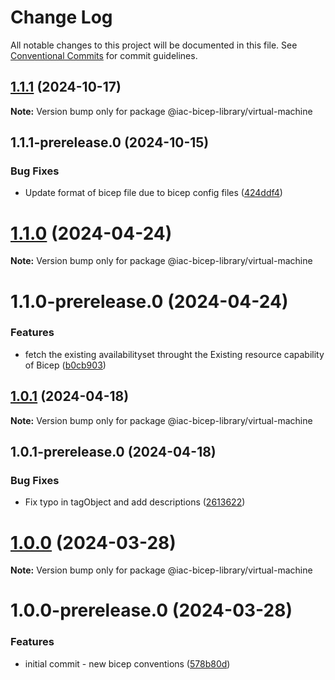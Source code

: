 # Change Log

All notable changes to this project will be documented in this file.
See [Conventional Commits](https://conventionalcommits.org) for commit guidelines.

## [1.1.1](https://github.com/dexmach-internal/iac-bicep-library/compare/@iac-bicep-library/virtual-machine@1.1.1-prerelease.0...@iac-bicep-library/virtual-machine@1.1.1) (2024-10-17)

**Note:** Version bump only for package @iac-bicep-library/virtual-machine





## 1.1.1-prerelease.0 (2024-10-15)


### Bug Fixes

* Update format of bicep file due to bicep config files ([424ddf4](https://github.com/dexmach-internal/iac-bicep-library/commit/424ddf4e4b4d523397602a6c8e51ec67ab758bd9))





# [1.1.0](https://github.com/dexmach-internal/iac-bicep-library/compare/@iac-bicep-library/virtual-machine@1.1.0-prerelease.0...@iac-bicep-library/virtual-machine@1.1.0) (2024-04-24)

**Note:** Version bump only for package @iac-bicep-library/virtual-machine





# 1.1.0-prerelease.0 (2024-04-24)


### Features

* fetch the existing availabilityset throught the Existing resource capability of Bicep ([b0cb903](https://github.com/dexmach-internal/iac-bicep-library/commit/b0cb9034e257ad968de97eb36a496a072f47266c))





## [1.0.1](https://github.com/dexmach-internal/iac-bicep-library/compare/@iac-bicep-library/virtual-machine@1.0.1-prerelease.0...@iac-bicep-library/virtual-machine@1.0.1) (2024-04-18)

**Note:** Version bump only for package @iac-bicep-library/virtual-machine





## 1.0.1-prerelease.0 (2024-04-18)


### Bug Fixes

* Fix typo in tagObject and add descriptions ([2613622](https://github.com/dexmach-internal/iac-bicep-library/commit/26136225bb43fcfe3fe601fcb9acbdc3989bab26))





# [1.0.0](https://github.com/dexmach-internal/iac-bicep-library/compare/@iac-bicep-library/virtual-machine@1.0.0-prerelease.0...@iac-bicep-library/virtual-machine@1.0.0) (2024-03-28)

**Note:** Version bump only for package @iac-bicep-library/virtual-machine





# 1.0.0-prerelease.0 (2024-03-28)


### Features

* initial commit - new bicep conventions ([578b80d](https://github.com/dexmach-internal/iac-bicep-library/commit/578b80d1e8051907866daeb623b8f020b24f2a2d))
